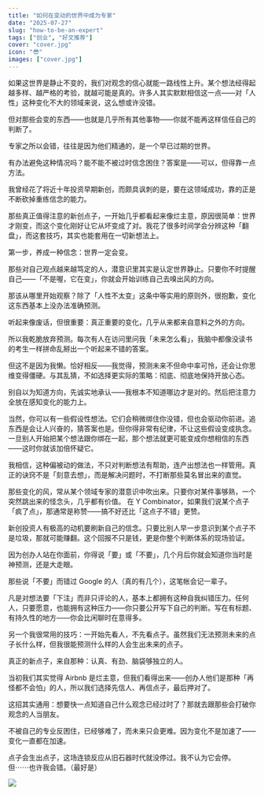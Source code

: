 ```yaml
---
title: "如何在变动的世界中成为专家"
date: "2025-07-27"
slug: "how-to-be-an-expert"
tags: ["创业", "好文推荐"]
cover: "cover.jpg"
icon: "😎"
images: ["cover.jpg"]
---
```

如果这世界是静止不变的，我们对观念的信心就能一路线性上升。某个想法经得起越多样、越严格的考验，就越可能是真的。许多人其实默默相信这一点——对「人性」这种变化不大的领域来说，这么想或许没错。



但对那些会变的东西——也就是几乎所有其他事物——你就不能再这样信任自己的判断了。



专家之所以会错，往往是因为他们精通的，是一个早已过期的世界。



有办法避免这种情况吗？能不能不被过时信念困住？答案是——可以，但得靠一点方法。



我曾经花了将近十年投资早期新创，而颇具讽刺的是，要在这领域成功，靠的正是不断砍掉重练信念的能力。



那些真正值得注意的新创点子，一开始几乎都看起来像烂主意，原因很简单：世界才刚变，而这个变化刚好让它从坏变成了对。我花了很多时间学会分辨这种「翻盘」，而这套技巧，其实也能套用在一切新想法上。



第一步，养成一种信念：世界一定会变。



那些对自己观点越来越笃定的人，潜意识里其实是认定世界静止。只要你不时提醒自己——「不是喔，它在变」，你就会开始训练自己去嗅出风的方向。



那该从哪里开始观察？除了「人性不太变」这条中等实用的原则外，很抱歉，变化这东西基本上没办法准确预测。



听起来像废话，但很重要：真正重要的变化，几乎从来都来自意料之外的方向。



所以我乾脆放弃预测。每次有人在访问里问我「未来怎么看」，我脑中都像没读书的考生一样拼命乱掰出一个听起来不错的答案。



但这不是因为我懒。恰好相反——我觉得，预测未来不但命中率可怜，还会让你思维变得僵硬。与其乱猜，不如选择更实际的策略：彻底、彻底地保持开放心态。



别自以为知道方向，先诚实地承认——我根本不知道哪边才是对的。然后把注意力全放在感知变化的能力上。



当然，你可以有一些假设性想法。它们会稍微绑住你没错，但也会驱动你前进。追东西是会让人兴奋的，猜答案也是。但你得非常有纪律，不让这些假设变成执念。
一旦别人开始把某个想法跟你绑在一起，那个想法就更可能变成你想相信的东西——这时你就该加倍怀疑它。



我相信，这种偏被动的做法，不只对判断想法有帮助，连产出想法也一样管用。真正的诀窍不是「刻意去想」，而是解决问题时，不打断那些莫名冒出来的直觉。



那些变化的风，常从某个领域专家的潜意识中吹出来。只要你对某件事够熟，一个突然跳出来的怪念头，几乎都有价值。
在 Y Combinator，如果我们说某个点子「疯了点」，那通常是称赞——搞不好还比「这点子不错」更赞。



新创投资人有极高的动机要刷新自己的信念。只要比别人早一步意识到某个点子不是垃圾，那就可能赚翻。这个回报不只是钱，更是你整个判断体系的现场验证。



因为创办人站在你面前，你得说「要」或「不要」，几个月后你就会知道你当时是神预测，还是大走眼。



那些说「不要」而错过 Google 的人（真的有几个），这笔帐会记一辈子。



凡是对想法要「下注」而非只评论的人，基本上都拥有这种自我纠错压力。任何人，只要愿意，也能拥有这种压力——你只要公开写下自己的判断。写在有标题、有持久性的地方——你会比闲聊时在意得多。



另一个我很常用的技巧：一开始先看人，不先看点子。虽然我们无法预测未来的点子长什么样，但我很能预测什么样的人会生出未来的点子。



真正的新点子，来自那种：认真、有劲、脑袋够独立的人。



当初我们其实觉得 Airbnb 是烂主意，但我们看得出来——创办人他们是那种「再怪都不会怕」的人，所以我们选择先信人、再信点子，最后押对了。



这招其实通用：想要快一点知道自己什么观念已经过时了？那就去跟那些会打破你观念的人当朋友。



不被自己的专业反困住，已经够难了，而未来只会更难。因为变化不是加速了——变化一直都在加速。



点子会生出点子，这场连锁反应从旧石器时代就没停过。我不认为它会停。
但⋯⋯也许我会错。（最好是）




![](https://prod-files-secure.s3.us-west-2.amazonaws.com/112d0858-5090-4d34-a606-b75eb8d65fd2/46476355-9cf3-4e99-9b7a-3531bc426380/1000202064.png?X-Amz-Algorithm=AWS4-HMAC-SHA256&X-Amz-Content-Sha256=UNSIGNED-PAYLOAD&X-Amz-Credential=ASIAZI2LB466TBJWYPV2%2F20250728%2Fus-west-2%2Fs3%2Faws4_request&X-Amz-Date=20250728T190356Z&X-Amz-Expires=3600&X-Amz-Security-Token=IQoJb3JpZ2luX2VjEGoaCXVzLXdlc3QtMiJGMEQCIH38%2FtPP30p%2BA9n7OzGH4vrZiLzDXUG7CLbdjBfS2TQ7AiAw3Hz%2FWRuWqvOgvHU8IUFaQ5H0uK0ANdXNUEtdeNgS2yqIBAiT%2F%2F%2F%2F%2F%2F%2F%2F%2F%2F8BEAAaDDYzNzQyMzE4MzgwNSIMQZ%2F%2BZ%2B%2B9jEbI9efcKtwDP7WTQE1Gb3Zp4xLMz4X6VHF0Ac5%2BkmrTbf71a6nZLxGBCSI2r2IqbE%2BsSfva5zGa35UKh%2BkiALUqZzVIr%2BoJ7Kjn8ZFOerfLr0Q3xKlLg853k3TMkzWWaf09pw%2FxLDmDYZG2SYaAIXTzyBRYG%2FgZym1Snpusb1bBP69zmhyjmw3Ab42J%2BWEkod15zcdqyue9nlDNZpILAEHzeQFv%2F2dVYSjGKqzWaWlTTTBHTs1ajIz%2FFYMiuehzbmaGwR92kLgTbtcO9tA0FV7N7XB3kTJeJAyZdCEnFkp0NmBiJOS5ilul4kCYKk%2B4JrBP%2FCEqnUwY7Qg%2FuCFbxJYshw3MB7RM9c%2BtFB%2B7RtkJpcJZM8Siyn72VMl9CMKXCeykJKq%2FjAx21ALGzW66qh9jENHGpJf91jMObhzI4xLiogK4Q84FbY8bxu9KcalXDqjAJjiG0GHmLunQdwq%2BhiCApEFoPb%2FCIcZnKGODIXfPnOcNBjmNCmxIyFgrtptBDM6ZBeGkISlj4tf%2Fl2KlhFfObaGGIQehYlSkFZktJZllVkMV7cJNDs%2F5a4zkQJpcVIVz3uZXG13ahQF0NbdEHNXSiNGUTtzepyvIv2bWYNvYfQEIbZxwjAI%2BV5io7EqkJupo71Aw8vCexAY6pgH5mzz4pE5XuEgNjvHjYUrBOIoTHpA8IE2zEJrh%2FfqPr0f04bMMx6StybuqdVknLqoPMKZAYBgJLBxElQ14LQxx4936TI3t5U8ELgw%2F%2FZ0wGxnZSHr2zpcIy9xABGAPmjbfAmy%2BxrgHLbVt%2B%2FRE%2B%2BjbeA9cap4ds%2BDr8X8KsrA5u0jpZVfFr9meWtItv1OWOisHmDv8843Xh%2Fqgqw6imp7%2FSbex804w&X-Amz-Signature=80799fe67ac0fc6a8bebf00f0d3238842939133c930af6b1ba35c0ab025f328b&X-Amz-SignedHeaders=host&x-amz-checksum-mode=ENABLED&x-id=GetObject)

